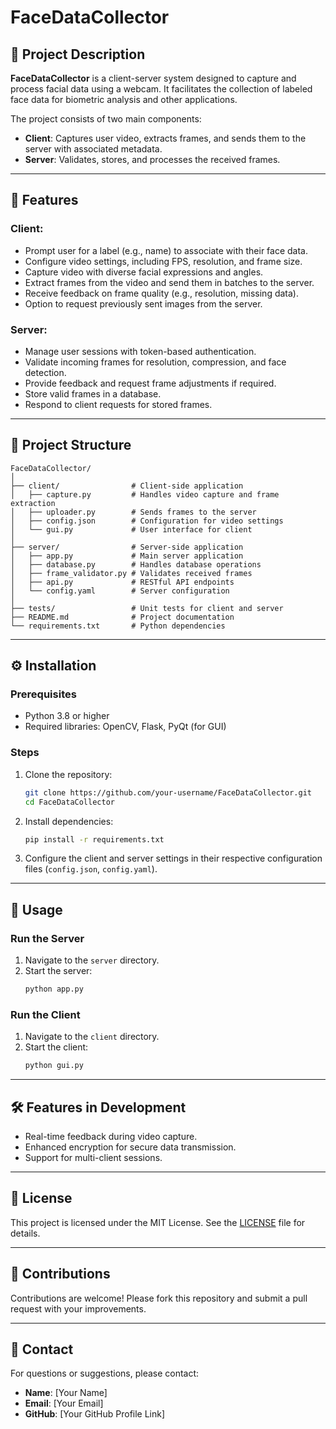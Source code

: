 
# FaceDataCollector

## 📖 Project Description
**FaceDataCollector** is a client-server system designed to capture and process facial data using a webcam. It facilitates the collection of labeled face data for biometric analysis and other applications.

The project consists of two main components:
- **Client**: Captures user video, extracts frames, and sends them to the server with associated metadata.
- **Server**: Validates, stores, and processes the received frames.

---

## 🌟 Features
### Client:
- Prompt user for a label (e.g., name) to associate with their face data.
- Configure video settings, including FPS, resolution, and frame size.
- Capture video with diverse facial expressions and angles.
- Extract frames from the video and send them in batches to the server.
- Receive feedback on frame quality (e.g., resolution, missing data).
- Option to request previously sent images from the server.

### Server:
- Manage user sessions with token-based authentication.
- Validate incoming frames for resolution, compression, and face detection.
- Provide feedback and request frame adjustments if required.
- Store valid frames in a database.
- Respond to client requests for stored frames.

---

## 📂 Project Structure
```
FaceDataCollector/
│
├── client/                # Client-side application
│   ├── capture.py         # Handles video capture and frame extraction
│   ├── uploader.py        # Sends frames to the server
│   ├── config.json        # Configuration for video settings
│   └── gui.py             # User interface for client
│
├── server/                # Server-side application
│   ├── app.py             # Main server application
│   ├── database.py        # Handles database operations
│   ├── frame_validator.py # Validates received frames
│   ├── api.py             # RESTful API endpoints
│   └── config.yaml        # Server configuration
│
├── tests/                 # Unit tests for client and server
├── README.md              # Project documentation
└── requirements.txt       # Python dependencies
```

---

## ⚙️ Installation
### Prerequisites
- Python 3.8 or higher
- Required libraries: OpenCV, Flask, PyQt (for GUI)

### Steps
1. Clone the repository:
   ```bash
   git clone https://github.com/your-username/FaceDataCollector.git
   cd FaceDataCollector
   ```

2. Install dependencies:
   ```bash
   pip install -r requirements.txt
   ```

3. Configure the client and server settings in their respective configuration files (`config.json`, `config.yaml`).

---

## 🚀 Usage
### Run the Server
1. Navigate to the `server` directory.
2. Start the server:
   ```bash
   python app.py
   ```

### Run the Client
1. Navigate to the `client` directory.
2. Start the client:
   ```bash
   python gui.py
   ```

---

## 🛠️ Features in Development
- Real-time feedback during video capture.
- Enhanced encryption for secure data transmission.
- Support for multi-client sessions.

---

## 📜 License
This project is licensed under the MIT License. See the [LICENSE](LICENSE) file for details.

---

## 🤝 Contributions
Contributions are welcome! Please fork this repository and submit a pull request with your improvements.

---

## 📧 Contact
For questions or suggestions, please contact:
- **Name**: [Your Name]
- **Email**: [Your Email]
- **GitHub**: [Your GitHub Profile Link]
